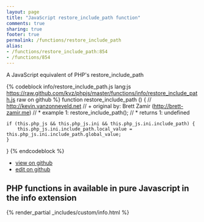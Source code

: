```yaml
---
layout: page
title: "JavaScript restore_include_path function"
comments: true
sharing: true
footer: true
permalink: /functions/restore_include_path
alias:
- /functions/restore_include_path:854
- /functions/854
---
```

<!-- Generated by Rakefile:build -->
A JavaScript equivalent of PHP's restore_include_path

{% codeblock info/restore_include_path.js lang:js https://raw.github.com/kvz/phpjs/master/functions/info/restore_include_path.js raw on github %}
function restore_include_path () {
    // http://kevin.vanzonneveld.net
    // +   original by: Brett Zamir (http://brett-zamir.me)
    // *     example 1: restore_include_path();
    // *     returns 1: undefined

    if (this.php_js && this.php_js.ini && this.php_js.ini.include_path) {
        this.php_js.ini.include_path.local_value = this.php_js.ini.include_path.global_value;
    }
}
{% endcodeblock %}

 - [view on github](https://github.com/kvz/phpjs/blob/master/functions/info/restore_include_path.js)
 - [edit on github](https://github.com/kvz/phpjs/edit/master/functions/info/restore_include_path.js)

## PHP functions in available in pure Javascript in the info extension
{% render_partial _includes/custom/info.html %}
